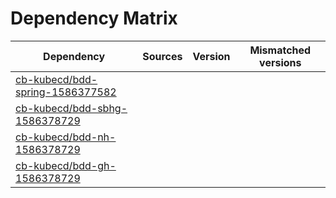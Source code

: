 # Dependency Matrix

Dependency | Sources | Version | Mismatched versions
---------- | ------- | ------- | -------------------
[cb-kubecd/bdd-spring-1586377582](https://github.com/cb-kubecd/bdd-spring-1586377582.git) |  | []() | 
[cb-kubecd/bdd-sbhg-1586378729](https://github.com/cb-kubecd/bdd-sbhg-1586378729.git) |  | []() | 
[cb-kubecd/bdd-nh-1586378729](https://github.com/cb-kubecd/bdd-nh-1586378729.git) |  | []() | 
[cb-kubecd/bdd-gh-1586378729](https://github.com/cb-kubecd/bdd-gh-1586378729.git) |  | []() | 
